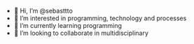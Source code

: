 - 👋 Hi, I’m @sebasttto
- 👀 I’m interested in programming, technology and processes
- 🌱 I’m currently learning programming
- 💞️ I’m looking to collaborate in multidisciplinary

<!---
sebasttto/sebasttto is a ✨ special ✨ repository because its `README.md` (this file) appears on your GitHub profile.
You can click the Preview link to take a look at your changes.
--->
